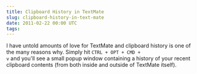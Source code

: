 ```yaml
---
title: Clipboard History in TextMate
slug: clipboard-history-in-text-mate
date: 2011-02-22 00:00 UTC
tags:
---
```


I have untold amounts of love for TextMate and clipboard history is one of the many reasons why. Simply hit <code>CTRL + OPT + CMD + v</code> and you'll see a small popup window containing a history of your recent clipboard contents (from both inside and outside of TextMate itself).
